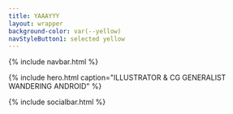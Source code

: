 ```yaml
---
title: YAAAYYY
layout: wrapper
background-color: var(--yellow)
navStyleButton1: selected yellow
---
```


{% include navbar.html %}

{% include hero.html 
  caption="ILLUSTRATOR & CG GENERALIST<br>WANDERING ANDROID"
%}

{% include socialbar.html %}